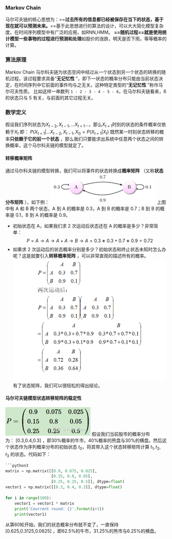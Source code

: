 ### Markov Chain
马尔可夫链的核心思想为：==**过去所有的信息都已经被保存在当下的状态，基于现在就可以预测未来。**==基于此思想进行的算法的设计，可以大大简化模型复杂度，在时间序列模型中有广泛的应用，如RNN,HMM。
**==随机过程==就是使用统计模型一些事物的过程进行预测和处理**如股价的涨跌，明天是否下雨，等等概率的计算。

### 算法原理
Markov Chain 马尔科夫链为状态空间中经过从一个状态到另一个状态的转换的随机过程，该过程要求具备“**无记忆性** ”，即下一状态的概率分布只能由当前状态决定，在时间序列中它前面的事件均与之无关。这种特定类型的“**无记忆性** ”称作马尔可夫性质。
比如这样一串数列 `1 - 2 - 3 - 4 - 5 - 6`，在马尔科夫链看来，6 的状态只与 5 有关，与前面的其它过程无关。
### 数学定义
假设我们序列状态为$X_{t-2},X_{t-1},... X_{t+1}...$，那么$X_{t+1}$时刻的状态的条件概率仅依赖于$X_{t}$
即：
$P(X_{t+1}|...X_{t-2},X_{t-1},X_{t)} =P(X_{t+1}|X_t)$ 
既然某一时刻状态转移的概率**只依赖于它的前一个状态** ，那么我们只要能求出系统中任意两个状态之间的转换概率，这个马尔科夫链的模型就定了。
#### 转移概率矩阵
通过马尔科夫链的模型转换，我们可以将事件的状态转换成**概率矩阵** （又称**状态分布矩阵** ），如下例：
![](asset/Marcov1.png)
上图中有 A 和 B 两个状态，A 到 A 的概率是 0.3，A 到 B 的概率是 0.7；B 到 B 的概率是 0.1，B 到 A 的概率是 0.9。

- 初始状态在 A，如果我们求 2 次运动后状态还在 A 的概率是多少？非常简单：
$$P = A → A → A + A → B → A = 0.3 ∗ 0.3 + 0.7 ∗ 0.9 = 0.72 $$
- 如果求 2 次运动后的状态概率分别是多少？初始状态和终止状态未知时怎么办呢？这是就要引入**转移概率矩阵** ，可以非常直观的描述所有的概率。
![](asset/Marcov2.png)
有了状态矩阵，我们可以很轻松的得出结论。

#### 马尔可夫链模型状态转移矩阵的稳定性
![](asset/marcov3.jpg)
假设我们当前股市的概率分布为： [0.3,0.4,0.3] ，即30%概率的牛市，40%概率的熊盘与30%的横盘。然后这个状态作为序列概率分布的初始状态 $t_0$，将其带入这个状态转移矩阵计算 $t_1,t_2,t_3$ 的状态。代码如下：
```python
```python3
matrix = np.matrix([[0.9, 0.075, 0.025],
                    [0.15, 0.8, 0.05],
                    [0.25, 0.25, 0.5]], dtype=float)
vector1 = np.matrix([[0.3, 0.4, 0.3]], dtype=float)

for i in range(100):
    vector1 = vector1 * matrix
    print('Courrent round: {}'.format(i+1))
    print(vector1)
```
从第60轮开始，我们的状态概率分布就不变了，一直保持[0.625,0.3125,0.0625] ，即62.5%的牛市，31.25%的熊市与6.25%的横盘。